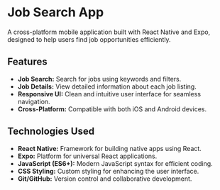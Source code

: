 # Job Search App

A cross-platform mobile application built with React Native and Expo, designed to help users find job opportunities efficiently.

## Features

- **Job Search:** Search for jobs using keywords and filters.
- **Job Details:** View detailed information about each job listing.
- **Responsive UI:** Clean and intuitive user interface for seamless navigation.
- **Cross-Platform:** Compatible with both iOS and Android devices.

## Technologies Used

- **React Native:** Framework for building native apps using React.
- **Expo:** Platform for universal React applications.
- **JavaScript (ES6+):** Modern JavaScript syntax for efficient coding.
- **CSS Styling:** Custom styling for enhancing the user interface.
- **Git/GitHub:** Version control and collaborative development.